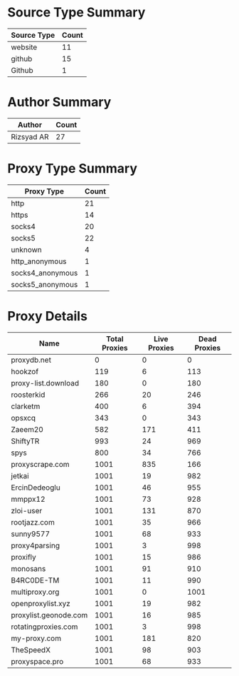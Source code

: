 # Source Type Summary

| Source Type | Count |
|-------------|-------|
| website | 11 |
| github | 15 |
| Github | 1 |


# Author Summary

| Author | Count |
|--------|-------|
| Rizsyad AR | 27 |


# Proxy Type Summary

| Proxy Type | Count |
|------------|-------|
| http | 21 |
| https | 14 |
| socks4 | 20 |
| socks5 | 22 |
| unknown | 4 |
| http_anonymous | 1 |
| socks4_anonymous | 1 |
| socks5_anonymous | 1 |


# Proxy Details

| Name | Total Proxies | Live Proxies | Dead Proxies |
|------|---------------|--------------|---------------|
| proxydb.net | 0 | 0 | 0 |
| hookzof | 119 | 6 | 113 |
| proxy-list.download | 180 | 0 | 180 |
| roosterkid | 266 | 20 | 246 |
| clarketm | 400 | 6 | 394 |
| opsxcq | 343 | 0 | 343 |
| Zaeem20 | 582 | 171 | 411 |
| ShiftyTR | 993 | 24 | 969 |
| spys | 800 | 34 | 766 |
| proxyscrape.com | 1001 | 835 | 166 |
| jetkai | 1001 | 19 | 982 |
| ErcinDedeoglu | 1001 | 46 | 955 |
| mmppx12 | 1001 | 73 | 928 |
| zloi-user | 1001 | 131 | 870 |
| rootjazz.com | 1001 | 35 | 966 |
| sunny9577 | 1001 | 68 | 933 |
| proxy4parsing | 1001 | 3 | 998 |
| proxifly | 1001 | 15 | 986 |
| monosans | 1001 | 91 | 910 |
| B4RC0DE-TM | 1001 | 11 | 990 |
| multiproxy.org | 1001 | 0 | 1001 |
| openproxylist.xyz | 1001 | 19 | 982 |
| proxylist.geonode.com | 1001 | 16 | 985 |
| rotatingproxies.com | 1001 | 3 | 998 |
| my-proxy.com | 1001 | 181 | 820 |
| TheSpeedX | 1001 | 98 | 903 |
| proxyspace.pro | 1001 | 68 | 933 |
